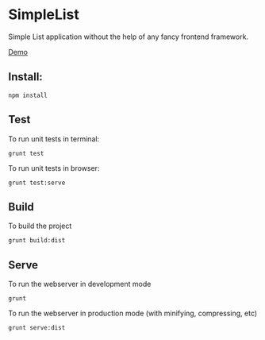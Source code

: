 # SimpleList
Simple List application without the help of any fancy frontend framework.

[Demo](http://almostvanillasimplelist.herokuapp.com/)

## Install:

    npm install

## Test

To run unit tests in terminal:

    grunt test

To run unit tests in browser:

    grunt test:serve

## Build

To build the project

    grunt build:dist

## Serve

To run the webserver in development mode

    grunt

To run the webserver in production mode (with minifying, compressing, etc)

    grunt serve:dist
